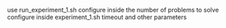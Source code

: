 use run_experiment_1.sh
configure inside the number of problems to solve
configure inside experiment_1.sh timeout and other parameters
